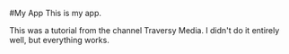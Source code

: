 #My App
This is my app.

This was a tutorial from the channel Traversy Media.
I didn't do it entirely well, but everything works. 
